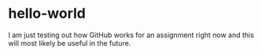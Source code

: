 # hello-world
I am just testing out how GitHub works for an assignment right now and this will most likely be useful in the future.

